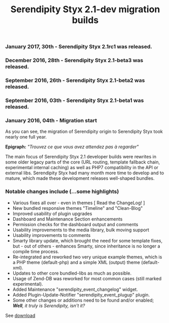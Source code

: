 ﻿---
layout: post
title: Serendipity Styx 2.1-dev migration builds
last_modified_at: 2018-11-06T14:49:00+00:00
---

### January 2017, 30th - Serendipity Styx 2.1rc1 was released.

### December 2016, 28th - Serendipity Styx 2.1-beta3 was released.

### September 2016, 26th - Serendipity Styx 2.1-beta2 was released.

### September 2016, 03th - Serendipity Styx 2.1-beta1 was released.

### January 2016, 04th - Migration start


As you can see, the migration of Serendipity origin to Serendipity Styx took nearly one full year.

**Epigraph:** _"Trouvez ce que vous avez attendez pas à regarder"_

The main focus of Serendipity Styx 2.1 developer builds were rewrites in some older legacy parts of the core (URL routing, template fallback chain, experimental internal caching) as well as PHP7 compatibility in the API or external libs. Serendipity Styx had many month more time to develop and to mature, which made these development releases well-shaped bundles.

### Notable changes include (...some highlights)

  - Various fixes all over - even in themes [ Read the ChangeLog! ]
  - New bundled responsive themes "Timeline" and "Clean-Blog"
  - Improved usability of plugin upgrades
  - Dashboard and Maintenance Section enhancements
  - Permission checks for the dashboard output and comments
  - Usability improvements to the media library, bulk moving support
  - Usability improvements to comments
  - Smarty library update, which brought the need for some template fixes, but - out of others - enhances Smarty, since inheritance is no longer a compile time process.
  - Re-integrated and reworked two very unique example themes, which is a PHP theme (default-php) and a simple XML (output) theme (default-xml).
  - Updates to other core bundled-libs as much as possible.
  - Usage of Zend-DB was reworked for most common cases (still marked experimental).
  - Added Maintenance "serendipity_event_changelog" widget.
  - Added Plugin-Update-Notifier "serendipity_event_plugup" plugin.
  - Some other changes or additions need to be found and/or enabled; _**Well**, it truly is Serendipity, isn't it?_

See [download](https://github.com/ophian/styx/releases)

